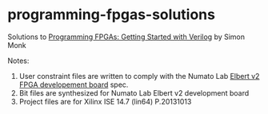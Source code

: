 # programming-fpgas-solutions
Solutions to [Programming FPGAs: Getting Started with Verilog](https://www.amazon.com/Programming-FPGAs-Getting-Started-Verilog-ebook/dp/B01M0F1L5G) by Simon Monk

Notes:
1. User constraint files are written to comply with the Numato Lab [Elbert v2 FPGA developement board](https://numato.com/product/elbert-v2-spartan-3a-fpga-development-board/) spec.
2. Bit files are synthesized for Numato Lab Elbert v2 development board
3. Project files are for Xilinx ISE 14.7 (lin64) P.20131013
